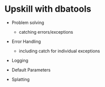 # Upskill with dbatools

- Problem solving
    - catching errors/exceptions

- Error Handling
    - including catch for individual exceptions
- Logging
- Default Parameters
- Splatting

